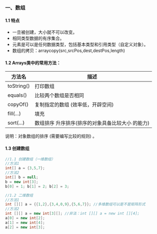 ### 一、数组

#### 1.1 特点

- 一旦被创建，大小就不可以改变。
- 相同类型数据的有序集合。
- 元素是可以是任何数据类型，包括基本类型和引用类型（自定义对象）。
- 数组的拷贝：arraycopy(src,srcPos,dest,destPos,length)

#### 1.2 Arrays类中的常用方法：

| 方法名     | 描述                                             |
| ---------- | ------------------------------------------------ |
| toString() | 打印数组                                         |
| equals()   | 比较两个数组是否相同                             |
| copyOf()   | 复制指定的数组 (效率低，开辟空间)                |
| fill(...)  | 填充                                             |
| sort(...)  | 数组排序 升序排序(排序的对象具备比较大小 的能力) |

说明：对象数组的排序  (需要编写比较的规则) 。

#### 1.3 创建数组

```java
//1.1 创建数组（一维数组）
//方法1
int[] a = {3,5,7};
//方法2
int[] b = null;
b = new int[3]; 
b[0] = 1; b[1] = 2; b[2] = 3;

//1.2 二维数组
//方法1
int [][] a = {{1,2},{3,4,0,9},{5,6,7}}; //多维数组可以是不是矩阵形式
//方法2
int [][] a = new int[3][]; //非法：int [][] a = new int [][4];
a[0] = new int[2];
a[1] = new int[4];
a[2] = new int[3];       
```

